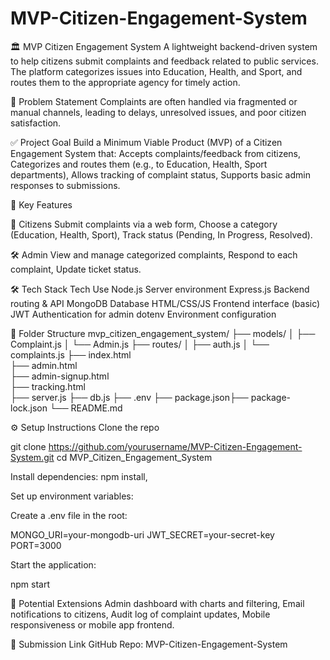 # MVP-Citizen-Engagement-System

🏛️ MVP Citizen Engagement System
A lightweight backend-driven system to help citizens submit complaints and feedback related to public services. The platform categorizes issues into Education, Health, and Sport, and routes them to the appropriate agency for timely action.


📌 Problem Statement
Complaints are often handled via fragmented or manual channels, leading to delays, unresolved issues, and poor citizen satisfaction.


✅ Project Goal
Build a Minimum Viable Product (MVP) of a Citizen Engagement System that:
Accepts complaints/feedback from citizens,
Categorizes and routes them (e.g., to Education, Health, Sport departments),
Allows tracking of complaint status,
Supports basic admin responses to submissions.


🔧 Key Features

👥 Citizens
Submit complaints via a web form,
Choose a category (Education, Health, Sport),
Track status (Pending, In Progress, Resolved).

🛠 Admin
View and manage categorized complaints,
Respond to each complaint,
Update ticket status.

🛠 Tech Stack
Tech	Use
Node.js	Server environment
Express.js	Backend routing & API
MongoDB	Database
HTML/CSS/JS	Frontend interface (basic)
JWT	Authentication for admin
dotenv	Environment configuration

📁 Folder Structure
mvp_citizen_engagement_system/
├── models/
│   ├── Complaint.js
│   └── Admin.js
├── routes/
│   ├── auth.js
│   └── complaints.js
├── index.html             
├── admin.html             
├── admin-signup.html             
├── tracking.html             
├── server.js
├── db.js
├── .env
├── package.json├── package-lock.json
└── README.md

⚙️ Setup Instructions
Clone the repo

git clone https://github.com/yourusername/MVP-Citizen-Engagement-System.git
cd MVP_Citizen_Engagement_System

Install dependencies:
npm install,

Set up environment variables:

Create a .env file in the root:

MONGO_URI=your-mongodb-uri
JWT_SECRET=your-secret-key
PORT=3000

Start the application:

npm start

🧠 Potential Extensions
Admin dashboard with charts and filtering,
Email notifications to citizens,
Audit log of complaint updates,
Mobile responsiveness or mobile app frontend.

📎 Submission Link
GitHub Repo: MVP-Citizen-Engagement-System

